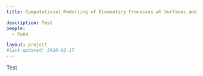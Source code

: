 ```yaml
---
title: Computational Modelling of Elementary Processes at Surfaces and Interfaces

description: Test
people:
  - Rana

layout: project
#last-updated: 2020-02-17
---
```


Test
